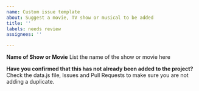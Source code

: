 ```yaml
---
name: Custom issue template
about: Suggest a movie, TV show or musical to be added
title: ''
labels: needs review
assignees: ''

---
```


**Name of Show or Movie**
List the name of the show or movie here

**Have you confirmed that this has not already been added to the project?**
Check the data.js file, Issues and Pull Requests to make sure you are not adding a duplicate.
